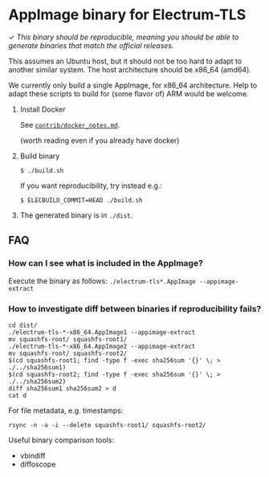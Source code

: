 AppImage binary for Electrum-TLS
============================

✓ _This binary should be reproducible, meaning you should be able to generate
   binaries that match the official releases._

This assumes an Ubuntu host, but it should not be too hard to adapt to another
similar system. The host architecture should be x86_64 (amd64).

We currently only build a single AppImage, for x86_64 architecture.
Help to adapt these scripts to build for (some flavor of) ARM would be welcome.

1. Install Docker

    See [`contrib/docker_notes.md`](../../docker_notes.md).

    (worth reading even if you already have docker)

2. Build binary

    ```
    $ ./build.sh
    ```
    If you want reproducibility, try instead e.g.:
    ```
    $ ELECBUILD_COMMIT=HEAD ./build.sh
    ```

3. The generated binary is in `./dist`.


## FAQ

### How can I see what is included in the AppImage?
Execute the binary as follows: `./electrum-tls*.AppImage --appimage-extract`

### How to investigate diff between binaries if reproducibility fails?
```
cd dist/
./electrum-tls-*-x86_64.AppImage1 --appimage-extract
mv squashfs-root/ squashfs-root1/
./electrum-tls-*-x86_64.AppImage2 --appimage-extract
mv squashfs-root/ squashfs-root2/
$(cd squashfs-root1; find -type f -exec sha256sum '{}' \; > ./../sha256sum1)
$(cd squashfs-root2; find -type f -exec sha256sum '{}' \; > ./../sha256sum2)
diff sha256sum1 sha256sum2 > d
cat d
```

For file metadata, e.g. timestamps:
```
rsync -n -a -i --delete squashfs-root1/ squashfs-root2/
```

Useful binary comparison tools:
- vbindiff
- diffoscope
